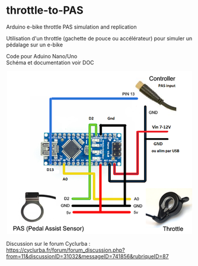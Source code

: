 # throttle-to-PAS
Arduino e-bike throttle PAS simulation and replication

Utilisation d'un throttle (gachette de pouce ou accélérateur) pour simuler un pédalage sur un e-bike

Code pour Aduino Nano/Uno<br>
Schéma et documentation voir DOC

<p align="center">
  <img src="./DOC/throttle-diagram.png" width="500" title="Arduino pinout">
</p>

Discussion sur le forum Cyclurba :
 https://cyclurba.fr/forum/forum_discussion.php?from=11&discussionID=31032&messageID=741856&rubriqueID=87
